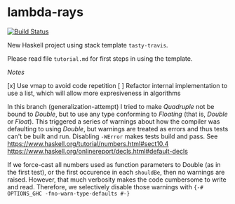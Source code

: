 lambda-rays
==========

[![Build Status](https://travis-ci.com/victor/lambda-rays.svg?branch=master)](https://travis-ci.com/victor/lambda-rays)

New Haskell project using stack template `tasty-travis`.

Please read file `tutorial.md` for first steps in using the template.

*Notes*


[x] Use vmap to avoid code repetition
[ ] Refactor internal implementation to use a list, which will allow more expresiveness in algorithms 


In this branch (generalization-attempt) I tried to make *Quadruple* not be bound to *Double*, but to use any type conforming to *Floating* (that is, *Double* or *Float*). This triggered a series of warnings about how the compiler was defaulting to using *Double*, but warnings are treated as errors and thus tests can't be built and run. Disabling `-WError` makes tests build and pass. See https://www.haskell.org/tutorial/numbers.html#sect10.4 https://www.haskell.org/onlinereport/decls.html#default-decls

If we force-cast all numbers used as function parameters to Double (as in the first test), or the first occurence in each `shouldBe`, then no warnings are raised. However, that much verbosity makes the code cumbersome to write and read. Therefore, we selectively disable those warnings with `{-# OPTIONS_GHC -fno-warn-type-defaults #-}`
